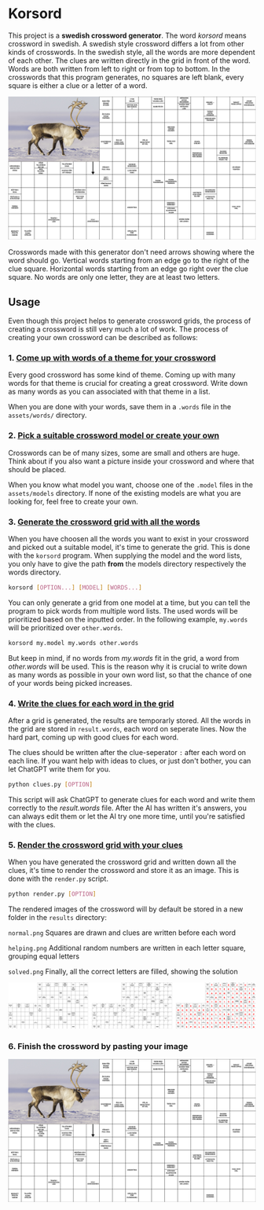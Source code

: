 # Korsord

This project is a **swedish crossword generator**. The word *korsord* means crossword in swedish. A swedish style crossword differs a lot from other kinds of crosswords. In the swedish style, all the words are more dependent of each other. The clues are written directly in the grid in front of the word. Words are both written from left to right or from top to bottom. In the crosswords that this program generates, no squares are left blank, every square is either a clue or a letter of a word.

![korsord.png](assets/example/korsord.png)

Crosswords made with this generator don't need arrows showing where the word should go. Vertical words starting from an edge go to the right of the clue square. Horizontal words starting from an edge go right over the clue square. No words are only one letter, they are at least two letters.

## Usage

Even though this project helps to generate crossword grids, the process of creating a crossword is still very much a lot of work. The process of creating your own crossword can be described as follows:

### 1. [Come up with words of a theme for your crossword](assets/words/README.md)

Every good crossword has some kind of theme. Coming up with many words for that theme is crucial for creating a great crossword. Write down as many words as you can associated with that theme in a list.

When you are done with your words, save them in a `.words` file in the `assets/words/` directory.


### 2. [Pick a suitable crossword model or create your own](assets/models/README.md)

Crosswords can be of many sizes, some are small and others are huge. Think about if you also want a picture inside your crossword and where that should be placed.

When you know what model you want, choose one of the `.model` files in the `assets/models` directory. If none of the existing models are what you are looking for, feel free to create your own.


### 3. [Generate the crossword grid with all the words](binary/README.md#korsord)

When you have choosen all the words you want to exist in your crossword and picked out a suitable model, it's time to generate the grid. This is done with the `korsord` program. When supplying the model and the word lists, you only have to give the path **from** the models directory respectively the words directory.

```bash
korsord [OPTION...] [MODEL] [WORDS...]
```

You can only generate a grid from one model at a time, but you can tell the program to pick words from multiple word lists. The used words will be prioritized based on the inputted order. In the following example, `my.words` will be prioritized over `other.words`.

```bash
korsord my.model my.words other.words
```

But keep in mind, if no words from *my.words* fit in the grid, a word from *other.words* will be used. This is the reason why it is crucial to write down as many words as possible in your own word list, so that the chance of one of your words being picked increases.


### 4. [Write the clues for each word in the grid](binary/README.md#cluespy)

After a grid is generated, the results are temporarly stored. All the words in the grid are stored in `result.words`, each word on seperate lines. Now the hard part, coming up with good clues for each word. 

The clues should be written after the clue-seperator `:` after each word on each line. If you want help with ideas to clues, or just don't bother, you can let ChatGPT write them for you.

```bash
python clues.py [OPTION]
```

This script will ask ChatGPT to generate clues for each word and write them correctly to the *result.words* file. After the AI has written it's answers, you can always edit them or let the AI try one more time, until you're satisfied with the clues.


### 5. [Render the crossword grid with your clues](binary/README.md#renderpy)

When you have generated the crossword grid and written down all the clues, it's time to render the crossword and store it as an image. This is done with the `render.py` script.

```bash
python render.py [OPTION]
```

The rendered images of the crossword will by default be stored in a new folder in the `results` directory:

`normal.png`  Squares are drawn and clues are written before each word

`helping.png` Additional random numbers are written in each letter square, grouping equal letters

`solved.png`  Finally, all the correct letters are filled, showing the solution

![images.png](assets/example/images.png)

### 6. Finish the crossword by pasting your image

![korsord.png](assets/example/korsord.png)
